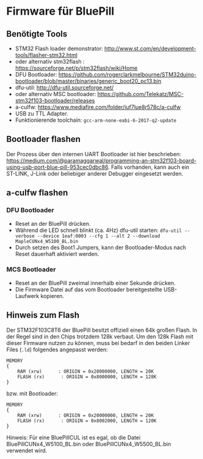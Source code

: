 # Firmware für BluePill

## Benötigte Tools
- STM32 Flash loader demonstrator: http://www.st.com/en/development-tools/flasher-stm32.html
- oder alternativ stm32flash : https://sourceforge.net/p/stm32flash/wiki/Home
- DFU Bootloader: https://github.com/rogerclarkmelbourne/STM32duino-bootloader/blob/master/binaries/generic_boot20_pc13.bin
- dfu-util: http://dfu-util.sourceforge.net/
- oder alternativ MSC bootloader: https://github.com/Telekatz/MSC-stm32f103-bootloader/releases
- a-culfw: https://www.mediafire.com/folder/iuf7lue8r578c/a-culfw
- USB zu TTL Adapter. 
- Funktionierende toolchain: `gcc-arm-none-eabi-6-2017-q2-update`

## Bootloader flashen
Der Prozess über den internen UART Bootloader ist hier beschrieben: https://medium.com/@paramaggarwal/programming-an-stm32f103-board-using-usb-port-blue-pill-953cec0dbc86. Falls vorhanden, kann auch ein ST-LINK, J-Link oder beliebiger anderer
Debugger eingesetzt werden.


## a-culfw flashen

### DFU Bootloader
- Reset an der BluePill drücken.
- Während die LED schnell blinkt (ca. 4Hz) dfu-util starten:
`dfu-util --verbose --device 1eaf:0003 --cfg 1 --alt 2 --download MapleCUNx4_W5100_BL.bin`
- Durch setzen des Boot1 Jumpers, kann der Bootloader-Modus nach Reset dauerhaft aktiviert werden.

### MCS Bootloader
- Reset an der BluePill zweimal innerhalb einer Sekunde drücken.
- Die Firmware Datei auf das vom Bootloader bereitgestellte USB-Laufwerk kopieren.

## Hinweis zum Flash
Der STM32F103C8T6 der BluePill besitzt offiziell einen 64k großen Flash. In der Regel sind in den Chips trotzdem 128k verbaut. Um den 128k Flash mit dieser Firmware nutzen zu können, muss bei bedarf in den beiden Linker Files (`.ld`) folgendes angepasst werden:
```
MEMORY
{
    RAM (xrw)      : ORIGIN = 0x20000000, LENGTH = 20K
    FLASH (rx)      : ORIGIN = 0x8000000, LENGTH = 128K
}
```
bzw. mit Bootloader:
```
MEMORY
{
    RAM (xrw)      : ORIGIN = 0x20000000, LENGTH = 20K
    FLASH (rx)      : ORIGIN = 0x8002000, LENGTH = 120K
}
```


Hinweis: Für eine BluePillCUL ist es egal, ob die Datei BluePillCUNx4_W5100_BL.bin oder BluePillCUNx4_W5500_BL.bin verwendet wird.
